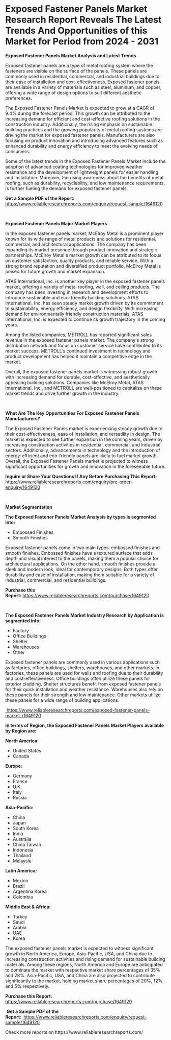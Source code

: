 <p><h1>Exposed Fastener Panels Market Research Report Reveals The Latest Trends And Opportunities of this Market for Period from 2024 - 2031</h1></p><p><strong>Exposed Fastener Panels Market Analysis and Latest Trends</strong></p>
<p><p>Exposed fastener panels are a type of metal roofing system where the fasteners are visible on the surface of the panels. These panels are commonly used in residential, commercial, and industrial buildings due to their ease of installation and cost-effectiveness. Exposed fastener panels are available in a variety of materials such as steel, aluminum, and copper, offering a wide range of design options to suit different aesthetic preferences.</p><p>The Exposed Fastener Panels Market is expected to grow at a CAGR of 9.4% during the forecast period. This growth can be attributed to the increasing demand for efficient and cost-effective roofing solutions in the construction industry. Additionally, the rising emphasis on sustainable building practices and the growing popularity of metal roofing systems are driving the market for exposed fastener panels. Manufacturers are also focusing on product innovation and introducing advanced features such as enhanced durability and energy efficiency to meet the evolving needs of consumers.</p><p>Some of the latest trends in the Exposed Fastener Panels Market include the adoption of advanced coating technologies for improved weather resistance and the development of lightweight panels for easier handling and installation. Moreover, the rising awareness about the benefits of metal roofing, such as durability, recyclability, and low maintenance requirements, is further fueling the demand for exposed fastener panels.</p></p>
<p><strong>Get a Sample PDF of the Report:&nbsp;</strong> <a href="https://www.reliableresearchreports.com/enquiry/request-sample/1649120">https://www.reliableresearchreports.com/enquiry/request-sample/1649120</a></p>
<p>&nbsp;</p>
<p><strong>Exposed Fastener Panels Major Market Players</strong></p>
<p><p>In the exposed fastener panels market, McElroy Metal is a prominent player known for its wide range of metal products and solutions for residential, commercial, and architectural applications. The company has been expanding its market presence through product innovation and strategic partnerships. McElroy Metal's market growth can be attributed to its focus on customer satisfaction, quality products, and reliable service. With a strong brand reputation and diversified product portfolio, McElroy Metal is poised for future growth and market expansion.</p><p>ATAS International, Inc. is another key player in the exposed fastener panels market, offering a variety of metal roofing, wall, and ceiling products. The company has been investing in research and development efforts to introduce sustainable and eco-friendly building solutions. ATAS International, Inc. has seen steady market growth driven by its commitment to sustainability, energy efficiency, and design flexibility. With increasing demand for environmentally friendly construction materials, ATAS International, Inc. is expected to continue its growth trajectory in the coming years.</p><p>Among the listed companies, METROLL has reported significant sales revenue in the exposed fastener panels market. The company's strong distribution network and focus on customer service have contributed to its market success. METROLL's continued investment in technology and product development has helped it maintain a competitive edge in the market.</p><p>Overall, the exposed fastener panels market is witnessing robust growth with increasing demand for durable, cost-effective, and aesthetically appealing building solutions. Companies like McElroy Metal, ATAS International, Inc., and METROLL are well-positioned to capitalize on these market trends and drive further growth in the industry.</p></p>
<p>&nbsp;</p>
<p><strong>What Are The Key Opportunities For Exposed Fastener Panels Manufacturers?</strong></p>
<p><p>The Exposed Fastener Panels market is experiencing steady growth due to their cost-effectiveness, ease of installation, and versatility in design. The market is expected to see further expansion in the coming years, driven by increasing construction activities in residential, commercial, and industrial sectors. Additionally, advancements in technology and the introduction of energy-efficient and eco-friendly panels are likely to fuel market growth. Overall, the Exposed Fastener Panels market is projected to witness significant opportunities for growth and innovation in the foreseeable future.</p></p>
<p><strong>Inquire or Share Your Questions If Any Before Purchasing This Report:</strong> <a href="https://www.reliableresearchreports.com/enquiry/pre-order-enquiry/1649120">https://www.reliableresearchreports.com/enquiry/pre-order-enquiry/1649120</a></p>
<p>&nbsp;</p>
<p><strong>Market Segmentation</strong></p>
<p><strong>The Exposed Fastener Panels Market Analysis by types is segmented into:</strong></p>
<p><ul><li>Embossed Finishes</li><li>Smooth Finishes</li></ul></p>
<p><p>Exposed fastener panels come in two main types: embossed finishes and smooth finishes. Embossed finishes have a textured surface that adds depth and visual interest to the panels, making them a popular choice for architectural applications. On the other hand, smooth finishes provide a sleek and modern look, ideal for contemporary designs. Both types offer durability and ease of installation, making them suitable for a variety of industrial, commercial, and residential buildings.</p></p>
<p><strong>Purchase this Report:&nbsp;</strong><a href="https://www.reliableresearchreports.com/purchase/1649120">https://www.reliableresearchreports.com/purchase/1649120</a></p>
<p>&nbsp;</p>
<p><strong>The Exposed Fastener Panels Market Industry Research by Application is segmented into:</strong></p>
<p><ul><li>Factory</li><li>Office Buildings</li><li>Shelter</li><li>Warehouses</li><li>Other</li></ul></p>
<p><p>Exposed fastener panels are commonly used in various applications such as factories, office buildings, shelters, warehouses, and other markets. In factories, these panels are used for walls and roofing due to their durability and cost-effectiveness. Office buildings often utilize these panels for exterior cladding. Shelter structures benefit from exposed fastener panels for their quick installation and weather resistance. Warehouses also rely on these panels for their strength and low maintenance. Other markets utilize these panels for a wide range of building applications.</p></p>
<p><a href="https://www.reliableresearchreports.com/exposed-fastener-panels-market-r1649120">&nbsp;https://www.reliableresearchreports.com/exposed-fastener-panels-market-r1649120</a></p>
<p><strong>In terms of Region, the Exposed Fastener Panels Market Players available by Region are:</strong></p>
<p>
    <p> <strong> North America: </strong>
        <ul>
            <li>United States</li>
            <li>Canada</li>
        </ul>
        </p> 
    <p> <strong> Europe: </strong>
        <ul>
            <li>Germany</li>
            <li>France</li>
            <li>U.K.</li>
            <li>Italy</li>
            <li>Russia</li>
        </ul>
        </p> 
    <p> <strong> Asia-Pacific: </strong>
        <ul>
            <li>China</li>
            <li>Japan</li>
            <li>South Korea</li>
            <li>India</li>
            <li>Australia</li>
            <li>China Taiwan</li>
            <li>Indonesia</li>
            <li>Thailand</li>
            <li>Malaysia</li>
        </ul>
        </p> 
    <p> <strong> Latin America: </strong>
        <ul>
            <li>Mexico</li>
            <li>Brazil</li>
            <li>Argentina Korea</li>
            <li>Colombia</li>
        </ul>
        </p> 
    <p> <strong> Middle East & Africa: </strong>
        <ul>
            <li>Turkey</li>
            <li>Saudi</li>
            <li>Arabia</li>
            <li>UAE</li>
            <li>Korea</li>
        </ul>
    </p>
    </p>
<p><p>The exposed fastener panels market is expected to witness significant growth in North America, Europe, Asia-Pacific, USA, and China due to increasing construction activities and rising demand for sustainable building materials. Among these regions, North America and Europe are anticipated to dominate the market with respective market share percentages of 35% and 28%. Asia-Pacific, USA, and China are also projected to contribute significantly to the market, holding market share percentages of 20%, 12%, and 5% respectively.</p></p>
<p><strong>Purchase this Report: </strong><a href="https://www.reliableresearchreports.com/purchase/1649120">https://www.reliableresearchreports.com/purchase/1649120</a></p>
<p>&nbsp;<strong>Get a Sample PDF of the Report:&nbsp;&nbsp;</strong><a href="https://www.reliableresearchreports.com/enquiry/request-sample/1649120">https://www.reliableresearchreports.com/enquiry/request-sample/1649120</a></p>
<p><strong></strong></p>
<p>Check more reports on https://www.reliableresearchreports.com/</p>